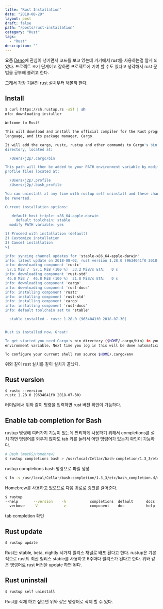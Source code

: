```yaml
---
title: "Rust Installation"
date: "2018-08-29"
layout: post
draft: false
path: "/posts/rust-installation"
category: "Rust"
tags: 
  - "Rust"
description: ""  
---
```



요즘 [Deno](https://github.com/denoland/deno)에 관심이 생기면서 코드를 보고 있는데 거기에서 rust를 사용하는걸 알게 되었다. 프로젝트 초기 단계이고 잘하면 프로젝트에 기여 할 수도 있다고 생각해서 rust 문법을 공부해 볼려고 한다.

그래서 가장 기본인 rust 설치부터 해볼까 한다.

## Install

``` bash
$ curl https://sh.rustup.rs -sSf | sh
nfo: downloading installer

Welcome to Rust!

This will download and install the official compiler for the Rust programming
language, and its package manager, Cargo.

It will add the cargo, rustc, rustup and other commands to Cargo's bin
directory, located at:

  /Users/j2p/.cargo/bin

This path will then be added to your PATH environment variable by modifying the
profile files located at:

  /Users/j2p/.profile
  /Users/j2p/.bash_profile

You can uninstall at any time with rustup self uninstall and these changes will
be reverted.

Current installation options:

   default host triple: x86_64-apple-darwin
     default toolchain: stable
  modify PATH variable: yes

1) Proceed with installation (default)
2) Customize installation
3) Cancel installation
>1

info: syncing channel updates for 'stable-x86_64-apple-darwin'
info: latest update on 2018-08-02, rust version 1.28.0 (9634041f0 2018-07-30)
info: downloading component 'rustc'
 57.1 MiB /  57.1 MiB (100 %)  33.2 MiB/s ETA:   0 s
info: downloading component 'rust-std'
 46.8 MiB /  46.8 MiB (100 %)  21.8 MiB/s ETA:   0 s
info: downloading component 'cargo'
info: downloading component 'rust-docs'
info: installing component 'rustc'
info: installing component 'rust-std'
info: installing component 'cargo'
info: installing component 'rust-docs'
info: default toolchain set to 'stable'

  stable installed - rustc 1.28.0 (9634041f0 2018-07-30)


Rust is installed now. Great!

To get started you need Cargo's bin directory ($HOME/.cargo/bin) in your PATH
environment variable. Next time you log in this will be done automatically.

To configure your current shell run source $HOME/.cargo/env
```

위와 같이 rust 설치를 같이 설치가 끝났다.

## Rust version

```
$ rustc --version
rustc 1.28.0 (9634041f0 2018-07-30)
```

터미널에서 위와 같이 명령을 입력하면 rust 버전 확인이 가능하다.

## Enable tab completion for Bash

rustup 명령에 여러가지 기능이 있는데 편리하게 사용하기 위해서 completions를 설치 하면 명령어를 외우지 않아도 tab 키를 눌러서 어떤 명령어가 있는지 확인이 가능하다.


``` bash
# Bash (macOS/Homebrew)
$ rustup completions bash > /usr/local/Cellar/bash-completion/1.3_3/etc/bash_completion.d/rustup.bash-completion
```
rustup completions bash 명령으로 파일 생성


``` bash
$ ln -s /usr/local/Cellar/bash-completion/1.3_3/etc/bash_completion.d/rustup.bash-completion $(brew --prefix)/etc/bash_completion.d/rustup.bash-completion
```
Homebrew를 사용하고 있으므로 다음 경로로 링크를 걸어준다.


``` bash
$ rustup
--help       --version    -h           completions  default      docs         install      override     self         show         telemetry    uninstall    which
--verbose    -V           -v           component    doc          help         man          run          set          target       toolchain    update
```
tab completion 확인

## Rust update

``` bash
$ rustup update
```

Rust는 stable, beta, nightly 세가지 릴리스 채널로 배포 된다고 한다. rustup은 기본 적으로 rust의 최신 릴리스 stable를 사용하고 6주마다 릴리스가 된다고 한다.
위와 같은 명령어로 rust 버전을 update 하면 된다.

## Rust uninstall

``` bash
$ rustup self uninstall
```

Rust를 삭제 하고 싶으면 위와 같은 명령어로 삭제 할 수 있다.